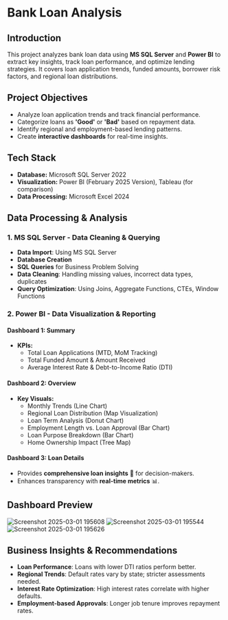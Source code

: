 # Bank Loan Analysis

## Introduction
This project analyzes bank loan data using **MS SQL Server** and **Power BI** to extract key insights, track loan performance, and optimize lending strategies. It covers loan application trends, funded amounts, borrower risk factors, and regional loan distributions.

## Project Objectives
- Analyze loan application trends and track financial performance.
- Categorize loans as **'Good'** or **'Bad'** based on repayment data.
- Identify regional and employment-based lending patterns.
- Create **interactive dashboards** for real-time insights.

## Tech Stack
- **Database:** Microsoft SQL Server 2022
- **Visualization:** Power BI (February 2025 Version), Tableau (for comparison)
- **Data Processing:** Microsoft Excel 2024


## Data Processing & Analysis
### 1. **MS SQL Server - Data Cleaning & Querying**
-  **Data Import**: Using MS SQL Server
-  **Database Creation**
-  **SQL Queries** for Business Problem Solving
-  **Data Cleaning**: Handling missing values, incorrect data types, duplicates
-  **Query Optimization**: Using Joins, Aggregate Functions, CTEs, Window Functions

### 2. **Power BI - Data Visualization & Reporting**
#### **Dashboard 1: Summary**
- **KPIs:**
  -  Total Loan Applications (MTD, MoM Tracking)
  -  Total Funded Amount & Amount Received
  -  Average Interest Rate & Debt-to-Income Ratio (DTI)

#### **Dashboard 2: Overview**
- **Key Visuals:**
  -  Monthly Trends (Line Chart)
  -  Regional Loan Distribution (Map Visualization)
  -  Loan Term Analysis (Donut Chart)
  -  Employment Length vs. Loan Approval (Bar Chart)
  -  Loan Purpose Breakdown (Bar Chart)
  -  Home Ownership Impact (Tree Map)

#### **Dashboard 3: Loan Details**
- Provides **comprehensive loan insights** 🏦 for decision-makers.
- Enhances transparency with **real-time metrics** 📊.


## Dashboard Preview  

![Screenshot 2025-03-01 195608](https://github.com/user-attachments/assets/d7644b08-5ef3-442f-913b-ea894e684d07)
![Screenshot 2025-03-01 195544](https://github.com/user-attachments/assets/9b6cb4f7-34b6-4f02-bab5-ec33d710b632)
![Screenshot 2025-03-01 195626](https://github.com/user-attachments/assets/763789df-a494-4599-b0f6-be85d3854bbf)



## Business Insights & Recommendations
- **Loan Performance**: Loans with lower DTI ratios perform better.
- **Regional Trends**: Default rates vary by state; stricter assessments needed.
- **Interest Rate Optimization**: High interest rates correlate with higher defaults.
- **Employment-based Approvals**: Longer job tenure improves repayment rates.




